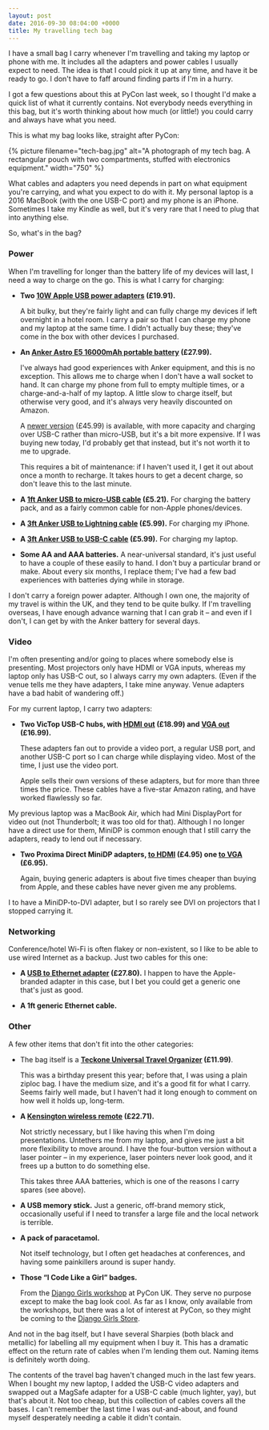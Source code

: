 ```yaml
---
layout: post
date: 2016-09-30 08:04:00 +0000
title: My travelling tech bag
---
```


I have a small bag I carry whenever I'm travelling and taking my laptop or phone with me.
It includes all the adapters and power cables I usually expect to need.
The idea is that I could pick it up at any time, and have it be ready to go.
I don't have to faff around finding parts if I'm in a hurry.

I got a few questions about this at PyCon last week, so I thought I'd make a quick list of what it currently contains.
Not everybody needs everything in this bag, but it's worth thinking about how much (or little!) you could carry and always have what you need.

This is what my bag looks like, straight after PyCon:

{%
  picture
  filename="tech-bag.jpg"
  alt="A photograph of my tech bag. A rectangular pouch with two compartments, stuffed with electronics equipment."
  width="750"
%}

What cables and adapters you need depends in part on what equipment you're carrying, and what you expect to do with it.
My personal laptop is a 2016 MacBook (with the one USB-C port) and my phone is an iPhone.
Sometimes I take my Kindle as well, but it's very rare that I need to plug that into anything else.

So, what's in the bag?

### Power

When I'm travelling for longer than the battery life of my devices will last, I need a way to charge on the go.
This is what I carry for charging:

*   **Two [10W Apple USB power adapters][usbplug] (£19.91).**

    A bit bulky, but they're fairly light and can fully charge my devices if left overnight in a hotel room.
    I carry a pair so that I can charge my phone and my laptop at the same time.
    I didn't actually buy these; they've come in the box with other devices I purchased.

*   **An [Anker Astro E5 16000mAh portable battery][battery] (£27.99).**

    I've always had good experiences with Anker equipment, and this is no exception.
    This allows me to charge when I don't have a wall socket to hand.
    It can charge my phone from full to empty multiple times, or a charge-and-a-half of my laptop.
    A little slow to charge itself, but otherwise very good, and it's always very heavily discounted on Amazon.

    A [newer version][battery_new] (£45.99) is available, with more capacity and charging over USB-C rather than micro-USB, but it's a bit more expensive.
    If I was buying new today, I'd probably get that instead, but it's not worth it to me to upgrade.

    This requires a bit of maintenance: if I haven't used it, I get it out about once a month to recharge.
    It takes hours to get a decent charge, so don't leave this to the last minute.

*   **A [1ft Anker USB to micro-USB cable][microusb] (£5.21).**
    For charging the battery pack, and as a fairly common cable for non-Apple phones/devices.

*   **A [3ft Anker USB to Lightning cable][lightning] (£5.99).**
    For charging my iPhone.

*   **A [3ft Anker USB to USB-C cable][usbc] (£5.99).**
    For charging my laptop.

*   **Some AA and AAA batteries.**
    A near-universal standard, it's just useful to have a couple of these easily to hand.
    I don't buy a particular brand or make.
    About every six months, I replace them; I've had a few bad experiences with batteries dying while in storage.

I don't carry a foreign power adapter.
Although I own one, the majority of my travel is within the UK, and they tend to be quite bulky.
If I'm travelling overseas, I have enough advance warning that I can grab it – and even if I don't, I can get by with the Anker battery for several days.

[microusb]: https://www.amazon.co.uk/dp/B013I26P7S/ref=as_li_ss_tl?_encoding=UTF8&psc=1&linkCode=ll1&tag=alechasblo-21&linkId=e2cf049c4f69df75d937d2282902e8e7
[battery]: https://www.amazon.co.uk/Upgraded-Anker-Generation-Panasonic-Technology/dp/B00D5T3QK4/ref=as_li_ss_tl?s=electronics&ie=UTF8&qid=1474802948&sr=1-1&keywords=anker+astro+e5&linkCode=ll1&tag=alechasblo-21&linkId=838071fefaa73a71b151326b39e15d7b
[usbplug]: https://www.amazon.co.uk/Apple-Adapter-Compatible-generation-PACKAGING/dp/B017RNDH8Y/ref=as_li_ss_tl?ie=UTF8&qid=1474802452&sr=8-1&keywords=10w+apple+adapter&linkCode=ll1&tag=alechasblo-21&linkId=384325f05a537bf488827ea3beece812
[battery_new]: https://www.amazon.co.uk/Anker-PowerCore-Ultra-Compact-VoltageBoost-Technology-Black/dp/B00M0EWED0/ref=as_li_ss_tl?ie=UTF8&linkCode=ll1&tag=alechasblo-21&linkId=726816735b5f103ed194ff9058c790c1
[lightning]: https://www.amazon.co.uk/dp/B013JMBAMC/ref=as_li_ss_tl?_encoding=UTF8&th=1&linkCode=ll1&tag=alechasblo-21&linkId=e265c7ef7521f8a1a32a1f303a51189f
[usbc]: https://www.amazon.co.uk/dp/B01A6F3WHG/ref=as_li_ss_tl?_encoding=UTF8&psc=1&linkCode=ll1&tag=alechasblo-21&linkId=b3cea6566303b31e97e49b2cd62296fd

### Video

I'm often presenting and/or going to places where somebody else is presenting.
Most projectors only have HDMI or VGA inputs, whereas my laptop only has USB-C out, so I always carry my own adapters.
(Even if the venue tells me they have adapters, I take mine anyway.
Venue adapters have a bad habit of wandering off.)

For my current laptop, I carry two adapters:

*   **Two VicTop USB-C hubs, with [HDMI out][c2hdmi] (£18.99) and [VGA out][c2vga] (£16.99).**

    These adapters fan out to provide a video port, a regular USB port, and another USB-C port so I can charge while displaying video.
    Most of the time, I just use the video port.

    Apple sells their own versions of these adapters, but for more than three times the price.
    These cables have a five-star Amazon rating, and have worked flawlessly so far.

My previous laptop was a MacBook Air, which had Mini DisplayPort for video out (not Thunderbolt; it was too old for that).
Although I no longer have a direct use for them, MiniDP is common enough that I still carry the adapters, ready to lend out if necessary.

*   **Two Proxima Direct MiniDP adapters, [to HDMI][dp2hdmi] (£4.95) one [to VGA][dp2vga] (£6.95).**

    Again, buying generic adapters is about five times cheaper than buying from Apple, and these cables have never given me any problems.

I to have a MiniDP-to-DVI adapter, but I so rarely see DVI on projectors that I stopped carrying it.

[c2hdmi]: https://www.amazon.co.uk/gp/product/B01BTXD9OU/ref=as_li_ss_tl?ie=UTF8&psc=1&linkCode=ll1&tag=alechasblo-21&linkId=ffeacdceb5880cc00246b6dfc75a0b7c
[c2vga]: https://www.amazon.co.uk/gp/product/B01BTXD7II/ref=as_li_ss_tl?ie=UTF8&psc=1&linkCode=ll1&tag=alechasblo-21&linkId=785ad0785f299ba3bd741755a6abe1a5
[dp2hdmi]: https://www.amazon.co.uk/Proxima-Direct%C2%AE-Mini-Displayport-adapter/dp/B005J0XB7A/ref=as_li_ss_tl?ie=UTF8&qid=1474804603&sr=8-1&keywords=proxima+direct+mini+displayport+to+hdmi&linkCode=ll1&tag=alechasblo-21&linkId=25906400f318cf9f8b3aaeb872822d9f
[dp2vga]: https://www.amazon.co.uk/Proxima-Direct%C2%AE-Displayport-Adapter-Macbook/dp/B004PWDHWM/ref=as_li_ss_tl?ie=UTF8&qid=1474804594&sr=8-1&keywords=proxima+direct+mini+displayport+to+vga&linkCode=ll1&tag=alechasblo-21&linkId=989b58ed2143389af85a0a3533cca66c

### Networking

Conference/hotel Wi-Fi is often flakey or non-existent, so I like to be able to use wired Internet as a backup.
Just two cables for this one:

*   **A [USB to Ethernet adapter][eth] (£27.80).**
    I happen to have the Apple-branded adapter in this case, but I bet you could get a generic one that's just as good.

*   **A 1ft generic Ethernet cable.**

[eth]: https://www.amazon.co.uk/Apple-MC704LL-A-Ethernet-Adapter/dp/B00W7W9FK0/ref=as_li_ss_tl?ie=UTF8&linkCode=ll1&tag=alechasblo-21&linkId=9530c2a13fb1a7f0261f2b177f6e7630

### Other

A few other items that don't fit into the other categories:

*   The bag itself is a **[Teckone Universal Travel Organizer][bag] (£11.99)**.

    This was a birthday present this year; before that, I was using a plain ziploc bag.
    I have the medium size, and it's a good fit for what I carry.
    Seems fairly well made, but I haven't had it long enough to comment on how well it holds up, long-term.

*   **A [Kensington wireless remote][remote] (£22.71).**

    Not strictly necessary, but I like having this when I'm doing presentations.
    Untethers me from my laptop, and gives me just a bit more flexibility to move around.
    I have the four-button version without a laser pointer &ndash; in my experience, laser pointers never look good, and it frees up a button to do something else.

    This takes three AAA batteries, which is one of the reasons I carry spares (see above).

*   **A USB memory stick.**
    Just a generic, off-brand memory stick, occasionally useful if I need to transfer a large file and the local network is terrible.

*   **A pack of paracetamol.**

    Not itself technology, but I often get headaches at conferences, and having some painkillers around is super handy.

*   **Those “I Code Like a Girl” badges.**

    From the [Django Girls workshop](https://djangogirls.org) at PyCon UK.
    They serve no purpose except to make the bag look cool.
    As far as I know, only available from the workshops, but there was a lot of interest at PyCon, so they might be coming to the [Django Girls Store](https://store.djangogirls.org).

And not in the bag itself, but I have several Sharpies (both black and metallic) for labelling all my equipment when I buy it.
This has a dramatic effect on the return rate of cables when I'm lending them out.
Naming items is definitely worth doing.

The contents of the travel bag haven't changed much in the last few years.
When I bought my new laptop, I added the USB-C video adapters and swapped out a MagSafe adapter for a USB-C cable (much lighter, yay), but that's about it.
Not too cheap, but this collection of cables covers all the bases.
I can't remember the last time I was out-and-about, and found myself desperately needing a cable it didn't contain.

[remote]: https://www.amazon.co.uk/Kensington-2-4-Wireless-Laser-Projector/dp/B003R6RDZO/ref=as_li_ss_tl?s=electronics&ie=UTF8&qid=1474807599&sr=1-1&keywords=kensington+remote&linkCode=ll1&tag=alechasblo-21&linkId=f7b92193050acab9516fa17956b7e1be
[bag]: https://www.amazon.co.uk/dp/B00XVVRFTO/ref=as_li_ss_tl?_encoding=UTF8&colid=2D6MXZQNNI0N9&coliid=I3JBQXU44O07X6&psc=1&linkCode=ll1&tag=alechasblo-21&linkId=822bf2f4b76ea01487d218774a5eb0ce